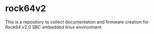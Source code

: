 # rock64v2
This is a repository to collect documentation and firmware creation for Rock64 v2.0 SBC embedded linux environment
